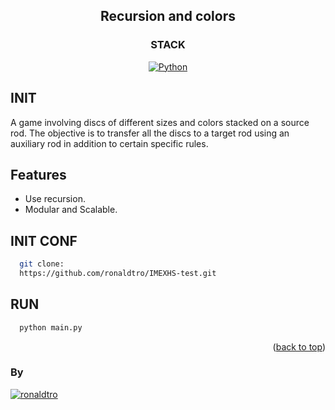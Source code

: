 <a name="readme-top"></a>

<div align="center">

## Recursion and colors

</div>

<div align="center">

### STACK
[![Python][python-badge]][badge-empty-url]

</div>

## INIT

A game involving discs of different sizes and colors stacked on a source rod. The objective is to transfer all the discs to a target rod using an auxiliary rod in addition to certain specific rules.

## Features
- Use recursion.
- Modular and Scalable.

## INIT CONF
```bash
  git clone:
  https://github.com/ronaldtro/IMEXHS-test.git
```

## RUN
```bash
  python main.py
```

<p align="right">(<a href="#readme-top">back to top</a>)</p>

### By
[![ronaldtro](https://avatars.githubusercontent.com/u/72902488?s=64&amp;v=4)](http://github.com/ronaldtro)

[python-badge]: https://img.shields.io/badge/Python-blue?logo=python&logoColor=white
[badge-empty-url]: #!
